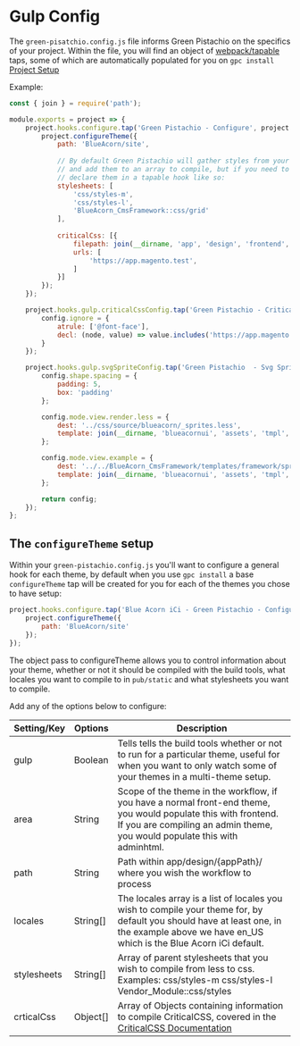 # Gulp Config

The `green-pisatchio.config.js` file informs Green Pistachio on the specifics of your
project. Within the file, you will find an object of [webpack/tapable](https://github.com/webpack/tapable) taps, some of which are automatically populated for you on `gpc install` [Project Setup](project-setup.md)

Example:

```javascript
const { join } = require('path');

module.exports = project => {
    project.hooks.configure.tap('Green Pistachio - Configure', project => {
        project.configureTheme({
            path: 'BlueAcorn/site',
            
            // By default Green Pistachio will gather styles from your theme's web/ directory that don't begin with _
            // and add them to an array to compile, but if you need to compile module specific CSS files you must
            // declare them in a tapable hook like so:
            stylesheets: [
                'css/styles-m',
                'css/styles-l',
                'BlueAcorn_CmsFramework::css/grid'
            ],
            
            criticalCss: [{
                filepath: join(__dirname, 'app', 'design', 'frontend', 'BlueAcorn', 'site', 'web', 'css', 'critical.css'),
                urls: [
                    'https://app.magento.test',
                ]
            }]
        });
    });

    project.hooks.gulp.criticalCssConfig.tap('Green Pistachio - Critical CSS', config => {
        config.ignore = {
            atrule: ['@font-face'],
            decl: (node, value) => value.includes('https://app.magento.test')
        }
    });

    project.hooks.gulp.svgSpriteConfig.tap('Green Pistachio  - Svg Sprite', config => {
        config.shape.spacing = {
            padding: 5,
            box: 'padding'
        };

        config.mode.view.render.less = {
            dest: '../css/source/blueacorn/_sprites.less',
            template: join(__dirname, 'blueacornui', 'assets', 'tmpl', '_sprite-mixins.less')
        };

        config.mode.view.example = {
            dest: '../../BlueAcorn_CmsFramework/templates/framework/sprites.phtml',
            template: join(__dirname, 'blueacornui', 'assets', 'tmpl', 'svg_sprites.phtml')
        };

        return config;
    });
};
```

## The `configureTheme` setup
Within your `green-pistachio.config.js` you'll want to configure a general hook for each theme, by default when you use 
`gpc install` a base `configureTheme` tap will be created for you for each of the themes you chose to have setup:

```javascript
project.hooks.configure.tap('Blue Acorn iCi - Green Pistachio - Configure', project => {
    project.configureTheme({
        path: 'BlueAcorn/site'
    });
});
```

The object pass to configureTheme allows you to control information about your theme, whether or not it should be
compiled with the build tools, what locales you want to compile to in `pub/static` and what stylesheets you want to 
compile.

Add any of the options below to configure:

[comment]: # (The table below was generated here: https://www.tablesgenerator.com/markdown_tables# It can be copy pasted into this generator for easy updating in the future)

| Setting/Key | Options  | Description                                                                                                                                                                                   |
|-------------|----------|-----------------------------------------------------------------------------------------------------------------------------------------------------------------------------------------------|
| gulp        | Boolean  | Tells tells the build tools whether or not to run for a particular theme, useful for when you want to only watch some of your themes in a multi-theme setup.                                  |
| area        | String   | Scope of the theme in the workflow, if you have a normal front-end theme, you would populate this with frontend. If you are compiling an admin theme, you would populate this with adminhtml. |
| path        | String   | Path within app/design/{appPath}/ where you wish the workflow to process                                                                                                                      |
| locales     | String[] | The locales array is a list of locales you wish to compile your theme for, by default you should have at least one, in the example above we have en_US which is the Blue Acorn iCi default.   |
| stylesheets | String[] | Array of parent stylesheets that you wish to compile from less to css. Examples: css/styles-m css/styles-l Vendor_Module::css/styles                                                          |
| crticalCss  | Object[] | Array of Objects containing information to compile CriticalCSS, covered in the [CriticalCSS Documentation](critical-css.md)                                                                   | |

[comment]: # (End Table Generator Comment)
